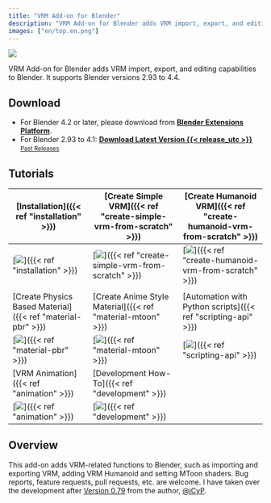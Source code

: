 ```yaml
---
title: "VRM Add-on for Blender"
description: "VRM Add-on for Blender adds VRM import, export, and editing capabilities to Blender."
images: ["en/top.en.png"]
---
```


<style>
main header {
  display: none;
}

main article.prose section :where(p, img):not(:where([class~=not-prose] *)) {
  margin-top: 0;
}
</style>

![](top.en.png)

VRM Add-on for Blender adds VRM import, export, and editing capabilities to Blender. It supports Blender versions 2.93 to 4.4.

## Download

- For Blender 4.2 or later, please download from [**Blender Extensions Platform**](https://extensions.blender.org/add-ons/vrm).
- For Blender 2.93 to 4.1: **[Download Latest Version {{< release_utc >}}](https://vrm-addon-for-blender.info/releases/VRM_Addon_for_Blender-release.zip)** \
  <small>[Past Releases](https://github.com/saturday06/VRM-Addon-for-Blender/releases)</small>

## Tutorials

| [Installation]({{< ref "installation" >}})                  | [Create Simple VRM]({{< ref "create-simple-vrm-from-scratch" >}}) | [Create Humanoid VRM]({{< ref "create-humanoid-vrm-from-scratch" >}}) |
| ----------------------------------------------------------- | ----------------------------------------------------------------- | --------------------------------------------------------------------- |
| [![](installation.gif)]({{< ref "installation" >}})         | [![](simple.gif)]({{< ref "create-simple-vrm-from-scratch" >}})   | [![](humanoid.gif)]({{< ref "create-humanoid-vrm-from-scratch" >}})   |
|                                                             |                                                                   |                                                                       |
| [Create Physics Based Material]({{< ref "material-pbr" >}}) | [Create Anime Style Material]({{< ref "material-mtoon" >}})       | [Automation with Python scripts]({{< ref "scripting-api" >}})         |
| [![](material_pbr.gif)]({{< ref "material-pbr" >}})         | [![](material_mtoon.gif)]({{< ref "material-mtoon" >}})           | [![](scripting_api.gif)]({{< ref "scripting-api" >}})                 |
| [VRM Animation]({{< ref "animation" >}})                    | [Development How-To]({{< ref "development" >}})                   |                                                                       |
| [![](animation.gif)]({{< ref "animation" >}})               | [![](animation.gif)]({{< ref "development" >}})                   |                                                                       |

## Overview

This add-on adds VRM-related functions to Blender, such as importing and exporting VRM, adding VRM Humanoid and setting MToon shaders. Bug reports, feature requests, pull requests, etc. are welcome. I have taken over the development after [Version 0.79](https://github.com/iCyP/VRM_IMPORTER_for_Blender2_8/releases/tag/0.79) from the author, [@iCyP](https://github.com/iCyP).
